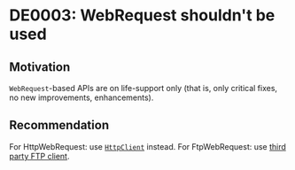 <!--
T:System.Net.WebRequest
T:System.Net.FtpWebRequest
T:System.Net.FileWebRequest
T:System.Net.HttpWebRequest
-->

# DE0003: WebRequest shouldn't be used

## Motivation

`WebRequest`-based APIs are on life-support only (that is, only critical fixes, no
 new improvements, enhancements).

## Recommendation

For HttpWebRequest: use [`HttpClient`](https://docs.microsoft.com/dotnet/api/system.net.http.httpclient) instead.
For FtpWebRequest: use [third party FTP client](https://stackoverflow.com/questions/1371964/free-ftp-library).
